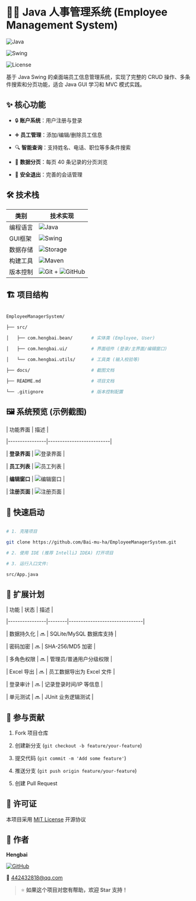 # 🧑‍💼 Java 人事管理系统 (Employee Management System)

![Java](https://img.shields.io/badge/Java-17%2B-blue?logo=java)

![Swing](https://img.shields.io/badge/GUI-Swing-green)

![License](https://img.shields.io/badge/License-MIT-brightgreen)

基于 Java Swing 的桌面端员工信息管理系统，实现了完整的 CRUD 操作、多条件搜索和分页功能，适合 Java GUI 学习和 MVC 模式实践。

## ✨ 核心功能

- 🔒 **账户系统**：用户注册与登录

- ➕ **员工管理**：添加/编辑/删除员工信息

- 🔍 **智能查询**：支持姓名、电话、职位等多条件搜索

- 📑 **数据分页**：每页 40 条记录的分页浏览

- 👋 **安全退出**：完善的会话管理

## 🛠️ 技术栈

| 类别         | 技术实现                              |
|--------------|---------------------------------------|
| 编程语言     | ![Java](https://img.shields.io/badge/Java-17+-007396?logo=java) |
| GUI框架      | ![Swing](https://img.shields.io/badge/Swing-6E6E6E?logo=swing) |
| 数据存储     | ![Storage](https://img.shields.io/badge/存储-内存List-blueviolet) |
| 构建工具     | ![Maven](https://img.shields.io/badge/Maven-3.8.6-C71A36?logo=apache-maven) |
| 版本控制     | ![Git](https://img.shields.io/badge/Git-F05032?logo=git) + ![GitHub](https://img.shields.io/badge/GitHub-181717?logo=github) |

## 🏗️ 项目结构

```bash

EmployeeManagerSystem/

├── src/

│   ├── com.hengbai.bean/       # 实体类 (Employee, User)

│   ├── com.hengbai.ui/         # 界面组件 (登录/主界面/编辑窗口)

│   └── com.hengbai.utils/      # 工具类 (输入校验等)

├── docs/                       # 截图文档

├── README.md                   # 项目文档

└── .gitignore                  # 版本控制配置

```

## 🖼️ 系统预览 (示例截图)

| 功能界面       | 描述                     |

|----------------|--------------------------|

| **登录界面**   | ![登录界面](docs/screenshots/login.png) |

| **员工列表**   | ![员工列表](docs/screenshots/list.png) |

| **编辑窗口**   | ![编辑窗口](docs/screenshots/edit.png) |

| **注册页面**   | ![注册页面](docs/screenshots/register.png) |


## 🚀 快速启动

```bash

# 1. 克隆项目

git clone https://github.com/Bai-mu-ha/EmployeeManagerSystem.git

# 2. 使用 IDE (推荐 IntelliJ IDEA) 打开项目

# 3. 运行入口文件:

src/App.java

```

## 🌟 扩展计划

| 功能           | 状态   | 描述                          |

|----------------|--------|-------------------------------|

| 数据持久化     | 🔜     | SQLite/MySQL 数据库支持       |

| 密码加密       | 🔜     | SHA-256/MD5 加密              |

| 多角色权限     | 🔜     | 管理员/普通用户分级权限       |

| Excel 导出     | 🔜     | 员工数据导出为 Excel 文件     |

| 登录审计       | 🔜     | 记录登录时间/IP 等信息        |

| 单元测试       | 🔜     | JUnit 业务逻辑测试            |

## 🤝 参与贡献

1. Fork 项目仓库

2. 创建新分支 (`git checkout -b feature/your-feature`)

3. 提交代码 (`git commit -m 'Add some feature'`)

4. 推送分支 (`git push origin feature/your-feature`)

5. 创建 Pull Request

## 📜 许可证

本项目采用 [MIT License](LICENSE) 开源协议

## 👤 作者

**Hengbai**

[![GitHub](https://img.shields.io/badge/GitHub-Bai-mu-ha-blue?logo=github)](https://github.com/Bai-mu-ha)

📧 442432818@qq.com

> ⭐ **如果这个项目对您有帮助，欢迎 Star 支持！**
